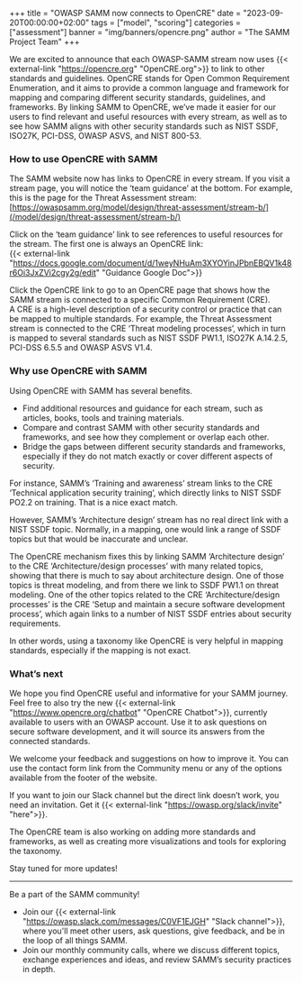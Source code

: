 +++
title = "OWASP SAMM now connects to OpenCRE"
date = "2023-09-20T00:00:00+02:00"
tags = ["model", "scoring"]
categories = ["assessment"]
banner = "img/banners/opencre.png"
author = "The SAMM Project Team"
+++


We are excited to announce that each OWASP-SAMM stream now uses {{< external-link "https://opencre.org" "OpenCRE.org">}} to link to other standards and guidelines.
OpenCRE stands for Open Common Requirement Enumeration, and it aims to provide a common language and framework for mapping and comparing different security standards, guidelines, and frameworks.
By linking SAMM to OpenCRE, we’ve made it easier for our users to find relevant and useful resources with every stream, as well as to see how SAMM aligns with other security standards such as NIST SSDF, ISO27K, PCI-DSS, OWASP ASVS, and NIST 800-53.

### How to use OpenCRE with SAMM
The SAMM website now has links to OpenCRE in every stream. If you visit a stream page, you will notice the ‘team guidance’ at the bottom. For example, this is the page for the Threat Assessment stream:  
[https://owaspsamm.org/model/design/threat-assessment/stream-b/](/model/design/threat-assessment/stream-b/)

Click on the ‘team guidance’ link to see references to useful resources for the stream. The first one is always an OpenCRE link:  
{{< external-link "https://docs.google.com/document/d/1weyNHuAm3XYOYinJPbnEBQV1k48r6Oi3JxZVi2cgy2g/edit" "Guidance Google Doc">}}

Click the OpenCRE link to go  to an OpenCRE page that shows how the SAMM stream is connected to a specific Common Requirement (CRE).  
A CRE is a high-level description of a security control or practice that can be mapped to multiple standards. For example, the Threat Assessment stream is connected to the CRE ‘Threat modeling processes’, which in turn is mapped to several standards such as NIST SSDF PW1.1, ISO27K A.14.2.5, PCI-DSS 6.5.5 and OWASP ASVS V1.4.

### Why use OpenCRE with SAMM
Using OpenCRE with SAMM has several benefits.
* Find additional resources and guidance for each stream, such as articles, books, tools and training materials.
* Compare and contrast SAMM with other security standards and frameworks, and see how they complement or overlap each other.
* Bridge the gaps between different security standards and frameworks, especially if they do not match exactly or cover different aspects of security.

For instance, SAMM’s ‘Training and awareness’ stream links to the CRE ‘Technical application security training’, which directly links to NIST SSDF PO2.2 on training. That is a nice exact match.

However, SAMM’s ‘Architecture design’ stream has no real direct link with a NIST SSDF topic. Normally, in a mapping, one would link a range of SSDF topics but that would be inaccurate and unclear.

The OpenCRE mechanism fixes this by linking SAMM ‘Architecture design’ to the CRE ‘Architecture/design processes’ with many related topics, showing that there is much to say about architecture design. One of those topics is threat modeling, and from there we link to SSDF PW1.1 on threat modeling. One of the other topics related to the CRE ‘Architecture/design processes’ is the CRE ‘Setup and maintain a secure software development process’, which again links to a number of NIST SSDF entries about security requirements.

In other words, using a taxonomy like OpenCRE is very helpful in mapping standards, especially if the mapping is not exact.

### What’s next
We hope you find OpenCRE useful and informative for your SAMM journey. Feel free to also try the new {{< external-link "https://www.opencre.org/chatbot" "OpenCRE Chatbot">}}, currently available to users with an OWASP account. Use it to ask questions on secure software development, and it will source its answers from  the connected standards.

We welcome your feedback and suggestions on how to improve it. You can use the contact form link from the Community menu or any of the options available from the footer of the website.

If you want to join our Slack channel but the direct link doesn’t work, you need an invitation. Get it {{< external-link "https://owasp.org/slack/invite" "here">}}.

The OpenCRE team is also working on adding more standards and frameworks, as well as creating more visualizations and tools for exploring the taxonomy.

Stay tuned for more updates!


---
Be a part of the SAMM community!

* Join our  {{< external-link "https://owasp.slack.com/messages/C0VF1EJGH" "Slack channel">}}, where you'll meet other users, ask questions, give feedback, and be in the loop of all things SAMM.
* Join our monthly community calls, where we discuss different topics, exchange experiences and ideas, and review SAMM’s security practices in depth.